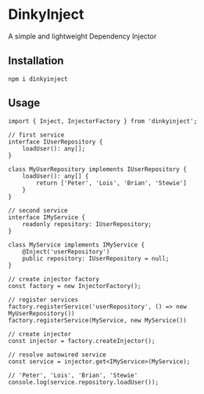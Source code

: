 # DinkyInject
A simple and lightweight Dependency Injector

## Installation

    npm i dinkyinject

## Usage

    import { Inject, InjectorFactory } from 'dinkyinject';

    // first service
    interface IUserRepository {
        loadUser(): any[];
    }

    class MyUserRepository implements IUserRepository {
        loadUser(): any[] {
            return ['Peter', 'Lois', 'Brian', 'Stewie']
        }
    }

    // second service
    interface IMyService {
        readonly repository: IUserRepository;
    }

    class MyService implements IMyService {
        @Inject('userRepository')
        public repository: IUserRepository = null;
    }

    // create injector factory
    const factory = new InjectorFactory();

    // register services
    factory.registerService('userRepository', () => new MyUserRepository())
    factory.registerService(MyService, new MyService())

    // create injector
    const injector = factory.createInjector();

    // resolve autowired service
    const service = injector.get<IMyService>(MyService);

    // 'Peter', 'Lois', 'Brian', 'Stewie'
    console.log(service.repository.loadUser());